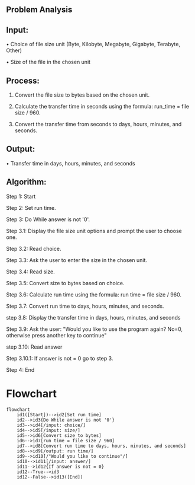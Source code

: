 ## Problem Analysis

## Input:

•	Choice of file size unit (Byte, Kilobyte, Megabyte, Gigabyte, Terabyte, Other)

•	Size of the file in the chosen unit

## Process:

1.	Convert the file size to bytes based on the chosen unit.
   
3.	Calculate the transfer time in seconds using the formula: run_time = file size / 960.
   
4.	Convert the transfer time from seconds to days, hours, minutes, and seconds.
   
## Output:

•	Transfer time in days, hours, minutes, and seconds

## Algorithm:

Step 1: Start

Step 2: Set run time.

Step 3: Do While answer is not '0'.

Step 3.1: Display the file size unit options and prompt the user to choose one.

Step 3.2: Read choice.

Step 3.3: Ask the user to enter the size in the chosen unit.

Step 3.4: Read size.

Step 3.5: Convert size to bytes based on choice.

Step 3.6: Calculate run time using the formula: run time = file size / 960.

Step 3.7: Convert run time to days, hours, minutes, and seconds.

step 3.8: Display the transfer time in days, hours, minutes, and seconds

Step 3.9: Ask the user: "Would you like to use the program again? No=0, otherwise press another key to continue"

step 3.10: Read answer

Step 3.10.1: If answer is not = 0 go to step 3.

Step 4: End
# Flowchart

``` mermaid
flowchart 
    id1([Start])-->id2[Set run time]
    id2-->id3{Do While answer is not '0'}
    id3-->id4[/input: choice/]         
    id4-->id5[/input: size/]
    id5-->id6[Convert size to bytes]
    id6-->id7[run time = file size / 960]
    id7-->id8[Convert run time to days, hours, minutes, and seconds]
    id8-->id9[/output: run time/]
    id9-->id10[/"Would you like to continue"/]
    id10-->id11[/input: answer/]
    id11-->id12{If answer is not = 0}
    id12--True-->id3
    id12--False-->id13([End])
